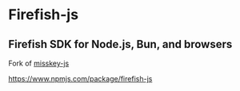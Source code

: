 # Firefish-js

## Firefish SDK for Node.js, Bun, and browsers

Fork of [misskey-js](https://www.npmjs.com/package/misskey-js)

<https://www.npmjs.com/package/firefish-js>
